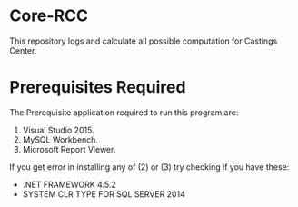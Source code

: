 # Core-RCC
This repository logs and calculate all possible computation for Castings Center.
# Prerequisites Required
The Prerequisite application required to run this program are:
1. Visual Studio 2015. 
2. MySQL Workbench. 
3. Microsoft Report Viewer. 

If you get error in installing any of (2) or (3) try checking if you have these:
* .NET FRAMEWORK 4.5.2
* SYSTEM CLR TYPE FOR SQL SERVER 2014